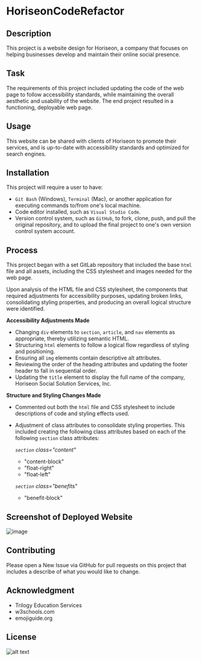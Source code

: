 # HoriseonCodeRefactor

## Description

This project is a website design for Horiseon, a company that focuses on helping businesses develop and maintain their online social presence.

## Task

The requirements of this project included updating the code of the web page to follow accessibility standards, while maintaining the overall aesthetic and usability of the website.  The end project resulted in a functioning, deployable web page.

## Usage

This website can be shared with clients of Horiseon to promote their services, and is up-to-date with accessibility standards and optimized for search engines.

## Installation

This project will require a user to have:
* `Git Bash` (Windows), `Terminal` (Mac), or another application for executing commands to/from one's local machine.
* Code editor installed, such as `Visual Studio Code`.
* Version control system, such as `GitHub`, to fork, clone, push, and pull the original repository, and to upload the final project to one's own version control system account.

## Process

This project began with a set GitLab repository that included the base `html` file and all assets, including the CSS stylesheet and images needed for the web page.

Upon analysis of the HTML file and CSS stylesheet, the components that required adjustments for accessibility purposes, updating broken links, consolidating styling properties, and producing an overall logical structure were identified.

**Accessibility Adjustments Made**

* Changing `div` elements to `section`, `article`, and `nav` elements as appropriate, thereby utilizing semantic HTML.
* Structuring `html` elements to follow a logical flow regardless of styling and positioning.
* Ensuring all `img` elements contain descriptive alt attributes.
* Reviewing the order of the heading attributes and updating the footer header to fall in sequential order.
* Updating the `title` element to display the full name of the company, Horiseon Social Solution Services, Inc.

**Structure and Styling Changes Made**

* Commented out both the `html` file and CSS stylesheet to include descriptions of code and styling effects used.
* Adjustment of class attributes to consolidate styling properties.  This included creating the following class attributes based on each of the following `section` class attributes:

    *`section` class="content"*
    - "content-block"
    - "float-right"
    - "float-left"
    
    *`section` class="benefits"*
    - "benefit-block"

## Screenshot of Deployed Website

![image](HoriseonCodeRefactor/Screenshot_Horiseon.jpg "Horiseon Social Solution Services, Inc.")

## Contributing

Please open a New Issue via GitHub for pull requests on this project that includes a describe of what you would like to change.

## Acknowledgment

* Trilogy Education Services
* w3schools.com
* emojiguide.org

## License

![alt text](HoriseonCodeRefactor/License.png "Horiseon License")